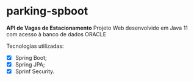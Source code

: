 # parking-spboot
 **API de Vagas de Estacionamento**
 Projeto Web desenvolvido em Java 11 com acesso à banco de dados ORACLE

Tecnologias utilizadas:
- [x] Spring Boot;
- [x] Spring JPA; 
- [x] Sprinf Security.
